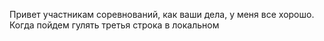 Привет участникам соревнований, как ваши дела, у меня все хорошо. Когда пойдем гулять
третья строка в локальном
